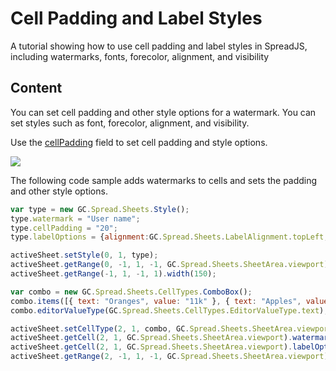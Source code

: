 # Cell Padding and Label Styles

A tutorial showing how to use cell padding and label styles in SpreadJS, including watermarks, fonts, forecolor, alignment, and visibility

## Content

You can set cell padding and other style options for a watermark. You can set styles such as font, forecolor, alignment, and visibility.

Use the [cellPadding](gcdocsite__documentlink?toc-item-id=1a4e9265-6694-48bb-b0fc-15e5ab238a26#cellPadding) field to set cell padding and style options.

![](/DOCUMENT_SITE_LINK_PREFIX_HERE/document-site-files/images/8d606653-16a0-474d-b9dc-e2b4d01c2446/images/cellpadding.png)

The following code sample adds watermarks to cells and sets the padding and other style options.

```javascript
var type = new GC.Spread.Sheets.Style();
type.watermark = "User name";
type.cellPadding = "20";
type.labelOptions = {alignment:GC.Spread.Sheets.LabelAlignment.topLeft, visibility: GC.Spread.Sheets.LabelVisibility.visible};

activeSheet.setStyle(0, 1, type);
activeSheet.getRange(0, -1, 1, -1, GC.Spread.Sheets.SheetArea.viewport).height(60);
activeSheet.getRange(-1, 1, -1, 1).width(150);

var combo = new GC.Spread.Sheets.CellTypes.ComboBox();
combo.items([{ text: "Oranges", value: "11k" }, { text: "Apples", value: "15k" }, { text: "Grape", value: "100k" }]);
combo.editorValueType(GC.Spread.Sheets.CellTypes.EditorValueType.text);

activeSheet.setCellType(2, 1, combo, GC.Spread.Sheets.SheetArea.viewport);
activeSheet.getCell(2, 1, GC.Spread.Sheets.SheetArea.viewport).watermark("ComboBox Cell Type").cellPadding('10 10 20 10');
activeSheet.getCell(2, 1, GC.Spread.Sheets.SheetArea.viewport).labelOptions({alignment: GC.Spread.Sheets.LabelAlignment.bottomCenter, foreColor: 'yellowgreen', font: 'bold 15px Arial'});
activeSheet.getRange(2, -1, 1, -1, GC.Spread.Sheets.SheetArea.viewport).height(60);
```